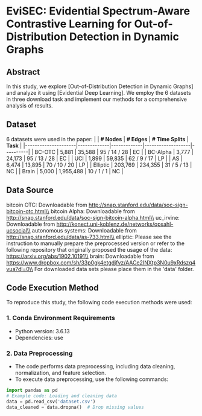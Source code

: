# EviSEC: Evidential Spectrum-Aware Contrastive Learning for Out-of-Distribution Detection in Dynamic Graphs

## Abstract
In this study, we explore [Out-of-Distribution Detection in Dynamic Graphs] and analyze it using [Evidential Deep Learning]. We employ the 6 datasets in three download task and implement our methods for a comprehensive analysis of results.

## Dataset
6 datasets were used in the paper:
|                     | **# Nodes** | **# Edges** | **# Time Splits** | **Task** |
|---------------------|-------------|-------------|-------------------|----------|
| BC-OTC              | 5,881       | 35,588      | 95 / 14 / 28       | EC       |
| BC-Alpha            | 3,777       | 24,173      | 95 / 13 / 28       | EC       |
| UCI                 | 1,899       | 59,835      | 62 / 9 / 17        | LP       | 
| AS                  | 6,474       | 13,895      | 70 / 10 / 20       | LP       | 
| Elliptic            | 203,769     | 234,355     | 31 / 5 / 13        | NC       | 
| Brain               | 5,000       | 1,955,488   | 10 / 1 / 1         | NC       | 

## Data Source
bitcoin OTC: Downloadable from http://snap.stanford.edu/data/soc-sign-bitcoin-otc.html\\
bitcoin Alpha: Downloadable from http://snap.stanford.edu/data/soc-sign-bitcoin-alpha.html\\
uc_irvine: Downloadable from http://konect.uni-koblenz.de/networks/opsahl-ucsocial\\
autonomous systems: Downloadable from http://snap.stanford.edu/data/as-733.html\\
elliptic: Please see the instruction to manually prepare the preprocessed version or refer to the following repository that originally proposed the usage of the data: https://arxiv.org/abs/1902.10191\\
brain: Downloadable from https://www.dropbox.com/sh/33p0gk4etgdjfvz/AACe2INXtp3N0u9xRdszq4vua?dl=0\\
For downloaded data sets please place them in the 'data' folder.

## Code Execution Method

To reproduce this study, the following code execution methods were used:

### 1. Conda Environment Requirements
- Python version: 3.6.13
- Dependencies: use


### 2. Data Preprocessing
- The code performs data preprocessing, including data cleaning, normalization, and feature selection.
- To execute data preprocessing, use the following commands:

```python
import pandas as pd
# Example code: Loading and cleaning data
data = pd.read_csv('dataset.csv')
data_cleaned = data.dropna()  # Drop missing values
